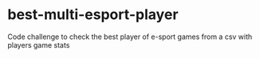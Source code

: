 # best-multi-esport-player
Code challenge to check the best player of e-sport games from a csv with players game stats
